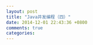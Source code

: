 ```yaml
---
layout: post
title: "Java并发编程（四）"
date: 2014-12-01 22:43:36 +0800
comments: true
categories: 
---
```


